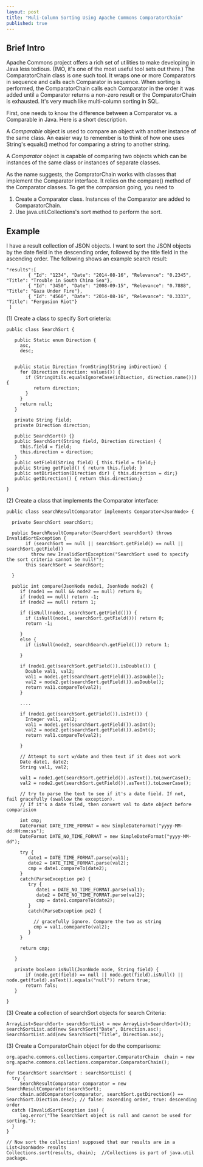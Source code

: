 ```yaml
---
layout: post
title: "Muli-Column Sorting Using Apache Commons ComparatorChain"
published: true
---
```


Brief Intro
-----------

Apache Commons project offers a rich set of utilities to make developing in Java less tedious. (IMO, it's one of the most useful tool sets out there.) The ComparatorChain class is one such tool. It wraps one or more Comparators in sequence and calls each Comparator in sequence. When sorting is performed, the ComparatorChain calls each Comparator in the order it was added until a Comparator returns a non-zero result or the ComparatorChain is exhausted. It's very much like multi-column sorting in SQL.

First, one needs to know the difference between a Comparator vs. a Comparable in Java. Here is a short description.

A *Comparable* object is used to compare an object with another instance of the same class. An easier way to remember is to think of how one uses String's equals() method for comparing a string to another string.

A *Comparator* object is capable of comparing two objects which can be instances of the same class or instances of separate classes.

As the name suggests, the CompratorChain works with classes that implement the Comparator interface. It relies on the compare() method of the Comparator classes. To get the comparsion going, you need to 

1. Create a Comparator class. Instances of the Comparator are added to ComparatorChain.
2. Use java.util.Collections's sort method to perform the sort.


Example
-------

 I have a result collection of JSON objects. I want to sort the JSON objects by the date field in the descending order, followed by the title field in the ascending order.  The following shows an example search result:

 
    "results":[
            { "Id": "1234", "Date": "2014-08-16", "Relevance": "0.2345", "Title": "Trouble in South China Sea"},
            { "Id": "3450", "Date": "2008-09-15", "Relevance": "0.7888", "Title": "Gaza Under Fire"},
            { "Id": "4560", "Date": "2014-08-16", "Relevance": "0.3333", "Title": "Fergusion Riot"}
     ]


(1) Create a class to specify Sort crieteria:

    public class SearchSort {

       public Static enum Direction {
         asc,
         desc;

     
       public static Direction fromString(String inDirection) {
         for (Direction direction: values()) {
           if (StringUtils.equalsIgnoreCase(inDiection, direction.name())) {
              return direction;
           }
         }
         return null;
       }

       private String field;
       private Direction direction;

       public SearchSort() {}
       public SearchSort(String field, Direction direction) {
         this.field = field;
         this.direction = direction;
       }
       public setField(String field) { this.field = field;}
       public String getField() { return this.field; }
       public setDiriection(Direction dir) { this.direction = dir;}
       public getDirection() { return this.direction;}
   
    }     

(2) Create a class that implements the Comparator interface:

    public class searchResultComparator implements Comparator<JsonNode> {

      private SearchSort searchSort;

      public SearchResultComparator(SearchSort searchSort) throws InvalidSortException {
           if (searchSort == null || searchSort.getField() == null || searchSort.getField))
             throw new InvalidSortException("SearchSort used to specify the sort criteria cannot be null!");
           this searchSort = searchSort;

      }

      public int compare(JsonNode node1, JsonNode node2) {
         if (node1 == null && node2 == null) return 0;
         if (node1 == null) return -1;
         if (node2 == null) return 1;

         if (isNull(node1, searchSort.getField())) {
           if (isNull(node1, searchSort.getField())) return 0;
           return -1;

         }
         else {
           if (isNull(node2, searchSearch.getField())) return 1;

         }
         
         if (node1.get(searchSort.getField()).isDouble()) {
           Double val1, val2;
           val1 = node1.get(searchSort.getField()).asDouble();
           val2 = node2.get(searchSort.getField()).asDouble();
           return va11.compareTo(val2);
         }

         ....

         if (node1.get(searchSort.getField()).isInt()) {
           Integer val1, val2;
           val1 = node1.get(searchSort.getField()).asInt();
           val2 = node2.get(searchSort.getField()).asInt();
           return val1.compareTo(val2);

         }

         // Attempt to sort w/date and then text if it does not work
         Date date1, date2;
         String val1, val2;

         val1 = node1.get(searchSort.getField()).asText().toLowerCase();         
         val2 = node2.get(searchSort.getField()).asText().toLowerCase();
         
         // try to parse the text to see if it's a date field. If not, fail gracefully (swallow the exception).
         // If it's a date filed, then convert val to date object before comparision

         int cmp;
         DateFormat DATE_TIME_FORMAT = new SimpleDateFormat("yyyy-MM-dd:HH:mm:ss");
         DateFormat DATE_NO_TIME_FORMAT = new SimpleDateFormat("yyyy-MM-dd");

         try {
            date1 = DATE_TIME_FORMAT.parse(val1);
            date2 = DATE_TIME_FORMAT.parse(val2);
            cmp = date1.compareTo(date2);
         }
         catch(ParseException pe) {
            try {
               date1 = DATE_NO_TIME_FORMAT.parse(val1);
               date2 = DATE_NO_TIME_FORMAT.parse(val2);
               cmp = date1.compareTo(date2);
            }
            catch(ParseException pe2) {

              // gracefully ignore. Compare the two as string
              cmp = val1.comepareTo(val2);
            }
         }
         
         return cmp;

       }

       private boolean isNull(JsonNode node, String field) {
           if (node.get(field) == null || node.get(field).isNull() || node.get(field).asText().equals("null")) return true;
           return fals;
       }

    }

(3) Create a collection of searchSort objects for search Criteria:

    ArrayList<SearchSort> searchSortList = new ArrayList<SearchSort>)();
    searchSortList.add(new SearchSort("Date", Direction.asc);
    SearchSortList.add(new SearchSort("Title", Direction.asc);

(3) Create a ComparatorChain object for do the comparisons:

    org.apache.commons.collections.compartor.ComparatorChain  chain = new org.apache.commons.collections.comparator.ComparatorChain();

    for (SearchSort searchSort : searchSortList) {
      try {
         SearchResultComparator comparator = new SearchResultComparator(searchSort);
         chain.addComparator(comparator, searchSort.getDirection() == SearchSort.Diection.desc); // false: ascending order, true: descending order
      catch (InvalidSortException ise) {
         log.error("The SearchSort object is null and cannot be used for sorting.");
      }
    }

    // Now sort the collection! supposed that our results are in a List<JsonNode> results
    Collections.sort(results, chain);  //Collections is part of java.util package.


